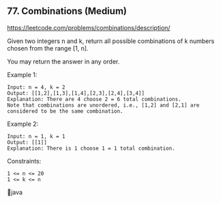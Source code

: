 ## 77. Combinations (Medium)

https://leetcode.com/problems/combinations/description/

Given two integers n and k, return all possible combinations of k numbers chosen from the range [1, n].

You may return the answer in any order.

 

Example 1:

    Input: n = 4, k = 2
    Output: [[1,2],[1,3],[1,4],[2,3],[2,4],[3,4]]
    Explanation: There are 4 choose 2 = 6 total combinations.
    Note that combinations are unordered, i.e., [1,2] and [2,1] are considered to be the same combination.
Example 2:

    Input: n = 1, k = 1
    Output: [[1]]
    Explanation: There is 1 choose 1 = 1 total combination.
     

Constraints:

    1 <= n <= 20
    1 <= k <= n

🚡java


     
